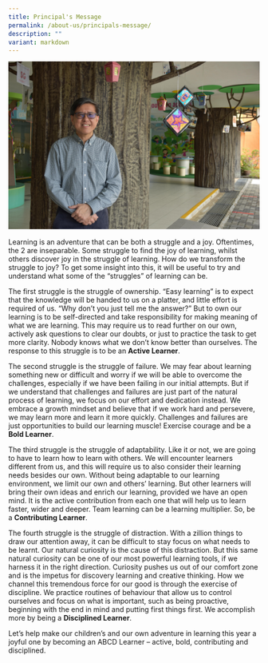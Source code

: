 ```yaml
---
title: Principal's Message
permalink: /about-us/principals-message/
description: ""
variant: markdown
---
```

<img src="/images/Ps-Message-min.jpeg">

Learning is an adventure that can be both a struggle and a joy. Oftentimes, the 2 are inseparable. Some struggle to find the joy of learning, whilst others discover joy in the struggle of learning. How do we transform the struggle to joy? To get some insight into this, it will be useful to try and understand what some of the “struggles” of learning can be.

The first struggle is the struggle of ownership. “Easy learning” is to expect that the knowledge will be handed to us on a platter, and little effort is required of us. “Why don’t you just tell me the answer?” But to own our learning is to be self-directed and take responsibility for making meaning of what we are learning. This may require us to read further on our own, actively ask questions to clear our doubts, or just to practice the task to get more clarity. Nobody knows what we don’t know better than ourselves. The response to this struggle is to be an **Active Learner**.

The second struggle is the struggle of failure. We may fear about learning something new or difficult and worry if we will be able to overcome the challenges, especially if we have been failing in our initial attempts. But if we understand that challenges and failures are just part of the natural process of learning, we focus on our effort and dedication instead. We embrace a growth mindset and believe that if we work hard and persevere, we may learn more and learn it more quickly. Challenges and failures are just opportunities to build our learning muscle! Exercise courage and be a **Bold Learner**.

The third struggle is the struggle of adaptability. Like it or not, we are going to have to learn how to learn with others. We will encounter learners different from us, and this will require us to also consider their learning needs besides our own. Without being adaptable to our learning environment, we limit our own and others’ learning. But other learners will bring their own ideas and enrich our learning, provided we have an open mind. It is the active contribution from each one that will help us to learn faster, wider and deeper. Team learning can be a learning multiplier. So, be a **Contributing Learner**.

The fourth struggle is the struggle of distraction. With a zillion things to draw our attention away, it can be difficult to stay focus on what needs to be learnt. Our natural curiosity is the cause of this distraction. But this same natural curiosity can be one of our most powerful learning tools, if we harness it in the right direction. Curiosity pushes us out of our comfort zone and is the impetus for discovery learning and creative thinking. How we channel this tremendous force for our good is through the exercise of discipline. We practice routines of behaviour that allow us to control ourselves and focus on what is important, such as being proactive, beginning with the end in mind and putting first things first. We accomplish more by being a **Disciplined Learner**.

Let’s help make our children’s and our own adventure in learning this year a joyful one by becoming an ABCD Learner – active, bold, contributing and disciplined.
